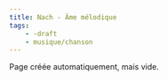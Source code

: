 ```yaml
---
title: Nach - Âme mélodique
tags:
    - -draft
    - musique/chanson
---
```


Page créée automatiquement, mais vide.
